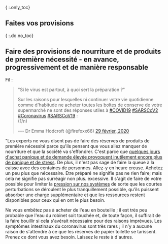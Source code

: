 { :.only_toc}
## Faites vos provisions

{ :.do.no_toc}
## Faire des provisions de nourriture et de produits de première nécessité - en avance, progressivement et de manière responsable

Fil :

> "Si le virus est partout, à quoi sert la préparation ?"
>
> Sur les raisons pour lesquelles ni continuer votre vie quotidienne comme d'habitude ne acheter toutes les boîtes de conserve de votre supermarché
> ne sont des réponses utiles à
> [\#COVID19](https://twitter.com/hashtag/COVID19?src=hashef_src=twsrc%5Etfw)
> [\#SARSCoV2](https://twitter.com/hashtag/SARSCoV2?src=hashef_src=twsrc%5Etfw)
> [\#Coronavirus](https://twitter.com/hashtag/Coronavirus?src=hashef_src=twsrc%5Etfw)
> [\#SARSCoV19](https://twitter.com/hashtag/SARSCoV19?src=hashef_src=twsrc%5Etfw)
> :\
> (1/n)
>
> --- Dr Emma Hodcroft (\@firefoxx66) [29 février,
> 2020](https://twitter.com/firefoxx66/status/1233666678841597952?ref_src=twsrc%5Etfw)

"Les experts ne vous disent pas de faire des réserves de produits de première nécessité parce qu'ils pensent que vous allez manquer de nourriture et que la société va s'effondrer. C'est
parce que [quelques jours d'achat panique et de demande élevée provoquent inutilement encore plus de panique et de stress](https://twitter.com/firefoxx66/status/1233666678841597952). De plus, il n'est pas sage de faire la queue à la caisse avec des centaines de personnes. Allez-y en heure creuse. Achetez un peu plus que nécessaire. Etre préparé ne signifie pas ne rien faire; mais cela ne signifie pas surréagir non plus.  excessive. Il s'agit de faire de votre possible pour limiter la [pression sur nos systèmes](https://twitter.com/firefoxx66/status/1233666678841597952) de sorte que les courtes perturbations se déroulent le plus tranquillement possible, qu'ils puissent absorber une charge supplémentaire et que les ressources restent disponibles pour ceux qui en ont le plus besoin.

Ne vous embêtez pas à acheter de l'eau en bouteille ; il est très peu probable que l'eau du robinet soit touchée et, de toute façon, il suffirait de la faire bouillir si cela s'avérait nécessaire pour des raisons imprévues. Les symptômes intestinaux du coronavirus sont très rares ; il n'y a aucune raison de s'attendre à ce que les réserves de papier toilette se tarissent. Prenez ce dont vous avez besoin. Laissez le reste à d'autres.

